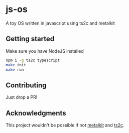 # js-os
A toy OS written in javascript using ts2c and metalkit

## Getting started
Make sure you have NodeJS installed
```sh
npm i -g ts2c typescript
make init
make run
```
## Contributing
Just drop a PR!

## Acknowledgments
This project wouldn't be possible if not [metalkit](https://github.com/scanlime/metalkit) and [ts2c](https://github.com/andrei-markeev/ts2c).

